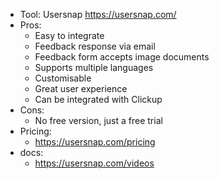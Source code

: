 - Tool: Usersnap https://usersnap.com/
- Pros: 
  - Easy to integrate
  - Feedback response via email
  - Feedback form accepts image documents
  - Supports multiple languages
  - Customisable
  - Great user experience
  - Can be integrated with Clickup
- Cons:
  - No free version, just a free trial
- Pricing:
  - https://usersnap.com/pricing
- docs:
  - https://usersnap.com/videos

